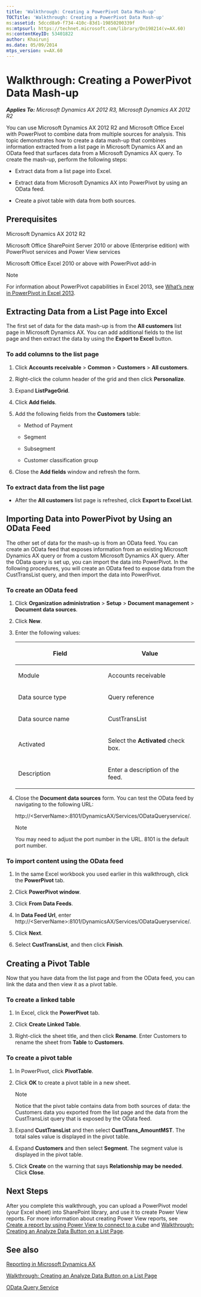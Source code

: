 ```yaml
---
title: 'Walkthrough: Creating a PowerPivot Data Mash-up'
TOCTitle: 'Walkthrough: Creating a PowerPivot Data Mash-up'
ms:assetid: 5dccd8a9-f734-410c-83d1-19850200339f
ms:mtpsurl: https://technet.microsoft.com/library/Dn198214(v=AX.60)
ms:contentKeyID: 53401822
author: Khairunj
ms.date: 05/09/2014
mtps_version: v=AX.60
---
```


# Walkthrough: Creating a PowerPivot Data Mash-up 


_**Applies To:** Microsoft Dynamics AX 2012 R3, Microsoft Dynamics AX 2012 R2_

You can use Microsoft Dynamics AX 2012 R2 and Microsoft Office Excel with PowerPivot to combine data from multiple sources for analysis. This topic demonstrates how to create a data mash-up that combines information extracted from a list page in Microsoft Dynamics AX and an OData feed that surfaces data from a Microsoft Dynamics AX query. To create the mash-up, perform the following steps:

  - Extract data from a list page into Excel.

  - Extract data from Microsoft Dynamics AX into PowerPivot by using an OData feed.

  - Create a pivot table with data from both sources.

## Prerequisites

Microsoft Dynamics AX 2012 R2

Microsoft Office SharePoint Server 2010 or above (Enterprise edition) with PowerPivot services and Power View services

Microsoft Office Excel 2010 or above with PowerPivot add-in


> [!NOTE]
> <P>For information about PowerPivot capabilities in Excel 2013, see <A href="https://office.microsoft.com/excel-help/whats-new-in-powerpivot-in-excel-2013-ha102893837.aspx">What’s new in PowerPivot in Excel 2013</A>.</P>



## Extracting Data from a List Page into Excel

The first set of data for the data mash-up is from the **All customers** list page in Microsoft Dynamics AX. You can add additional fields to the list page and then extract the data by using the **Export to Excel** button.

### To add columns to the list page

1.  Click **Accounts receivable** \> **Common** \> **Customers** \> **All customers**.

2.  Right-click the column header of the grid and then click **Personalize**.

3.  Expand **ListPageGrid**.

4.  Click **Add fields**.

5.  Add the following fields from the **Customers** table:
    
      - Method of Payment
    
      - Segment
    
      - Subsegment
    
      - Customer classification group

6.  Close the **Add fields** window and refresh the form.

### To extract data from the list page

  - After the **All customers** list page is refreshed, click **Export to Excel List**.

## Importing Data into PowerPivot by Using an OData Feed

The other set of data for the mash-up is from an OData feed. You can create an OData feed that exposes information from an existing Microsoft Dynamics AX query or from a custom Microsoft Dynamics AX query. After the OData query is set up, you can import the data into PowerPivot. In the following procedures, you will create an OData feed to expose data from the CustTransList query, and then import the data into PowerPivot.

### To create an OData feed

1.  Click **Organization administration** \> **Setup** \> **Document management** \> **Document data sources**.

2.  Click **New**.

3.  Enter the following values:
    
    <table>
    <colgroup>
    <col style="width: 50%" />
    <col style="width: 50%" />
    </colgroup>
    <thead>
    <tr class="header">
    <th><p>Field</p></th>
    <th><p>Value</p></th>
    </tr>
    </thead>
    <tbody>
    <tr class="odd">
    <td><p>Module</p></td>
    <td><p>Accounts receivable</p></td>
    </tr>
    <tr class="even">
    <td><p>Data source type</p></td>
    <td><p>Query reference</p></td>
    </tr>
    <tr class="odd">
    <td><p>Data source name</p></td>
    <td><p>CustTransList</p></td>
    </tr>
    <tr class="even">
    <td><p>Activated</p></td>
    <td><p>Select the <strong>Activated</strong> check box.</p></td>
    </tr>
    <tr class="odd">
    <td><p>Description</p></td>
    <td><p>Enter a description of the feed.</p></td>
    </tr>
    </tbody>
    </table>


4.  Close the **Document data sources** form. You can test the OData feed by navigating to the following URL:
    
    http://\<ServerName\>:8101/DynamicsAX/Services/ODataQueryservice/.
    

    > [!NOTE]
    > <P>You may need to adjust the port number in the URL. 8101 is the default port number.</P>



### To import content using the OData feed

1.  In the same Excel workbook you used earlier in this walkthrough, click the **PowerPivot** tab.

2.  Click **PowerPivot window**.

3.  Click **From Data Feeds**.

4.  In **Data Feed Url**, enter http://\<ServerName\>:8101/DynamicsAX/Services/ODataQueryservice/.

5.  Click **Next**.

6.  Select **CustTransList**, and then click **Finish**.

## Creating a Pivot Table

Now that you have data from the list page and from the OData feed, you can link the data and then view it as a pivot table.

### To create a linked table

1.  In Excel, click the **PowerPivot** tab.

2.  Click **Create Linked Table**.

3.  Right-click the sheet title, and then click **Rename**. Enter Customers to rename the sheet from **Table** to **Customers**.

### To create a pivot table

1.  In PowerPivot, click **PivotTable**.

2.  Click **OK** to create a pivot table in a new sheet.
    

    > [!NOTE]
    > <P>Notice that the pivot table contains data from both sources of data: the Customers data you exported from the list page and the data from the CustTransList query that is exposed by the OData feed.</P>



3.  Expand **CustTransList** and then select **CustTrans\_AmountMST**. The total sales value is displayed in the pivot table.

4.  Expand **Customers** and then select **Segment**. The segment value is displayed in the pivot table.

5.  Click **Create** on the warning that says **Relationship may be needed**. Click **Close**.

## Next Steps

After you complete this walkthrough, you can upload a PowerPivot model (your Excel sheet) into SharePoint library, and use it to create Power View reports. For more information about creating Power View reports, see [Create a report by using Power View to connect to a cube](create-a-report-by-using-power-view-to-connect-to-a-cube.md) and [Walkthrough: Creating an Analyze Data Button on a List Page](walkthrough-creating-an-analyze-data-button-on-a-list-page.md).

## See also

[Reporting in Microsoft Dynamics AX](reporting-in-microsoft-dynamics-ax.md)

[Walkthrough: Creating an Analyze Data Button on a List Page](walkthrough-creating-an-analyze-data-button-on-a-list-page.md)

[OData Query Service](https://blogs.msdn.com/b/aif/archive/2011/08/23/odata-query-service.aspx)

  


